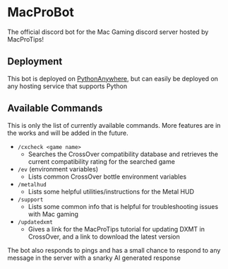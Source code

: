 # MacProBot

The official discord bot for the Mac Gaming discord server hosted by MacProTips!

## Deployment

This bot is deployed on [PythonAnywhere](https://www.pythonanywhere.com), but
can easily be deployed on any hosting service that supports Python

## Available Commands

This is only the list of currently available commands. More features are in the
works and will be added in the future.

- `/cxcheck <game name>`
  - Searches the CrossOver compatibility database and retrieves the current
    compatibility rating for the searched game
- `/ev` (environment variables)
  - Lists common CrossOver bottle environment variables
- `/metalhud`
  - Lists some helpful utilities/instructions for the Metal HUD
- `/support`
  - Lists some common info that is helpful for troubleshooting issues with Mac
    gaming
- `/updatedxmt`
  - Gives a link for the MacProTips tutorial for updating DXMT in CrossOver, and
    a link to download the latest version

The bot also responds to pings and has a small chance to respond to any message
in the server with a snarky AI generated response
